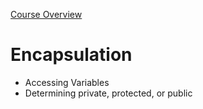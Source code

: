 [Course Overview](../index.md)
# Encapsulation
* Accessing Variables
* Determining private, protected, or public
